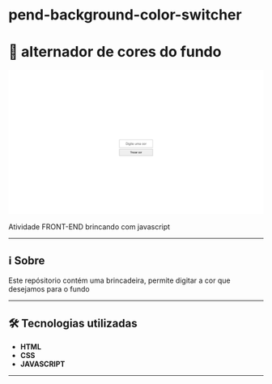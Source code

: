 # pend-background-color-switcher
# 🎨 alternador de cores do fundo

![Preview](./img/preview.png)

Atividade FRONT-END brincando com javascript

---

## ℹ️ Sobre

Este repósitorio contém uma brincadeira, permite digitar a cor que desejamos para o fundo

---

## 🛠️ Tecnologias utilizadas

- **HTML**
- **CSS**
- **JAVASCRIPT**

---